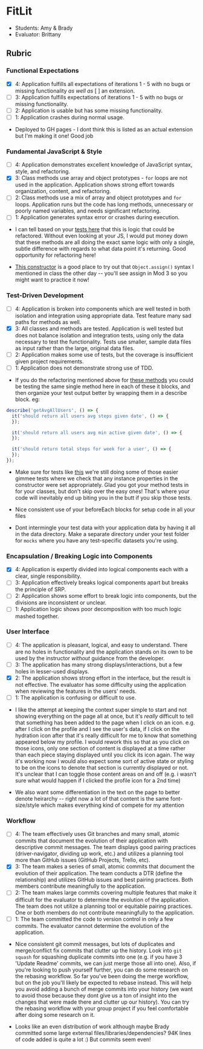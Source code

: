 # FitLit 
* Students: Amy & Brady
* Evaluator: Brittany

## Rubric

### Functional Expectations
* [x] 4: Application fulfills all expectations of iterations 1 - 5 with no bugs or missing functionality *as well as* [ ] an extension.
* [ ] 3: Application fulfills expectations of iterations 1 - 5 with no bugs or missing functionality.
* [ ] 2: Application is usable but has some missing functionality.
* [ ] 1: Application crashes during normal usage.

* Deployed to GH pages - I dont think this is listed as an actual extension but I'm making it one! Good job

### Fundamental JavaScript & Style
* [ ] 4: Application demonstrates excellent knowledge of JavaScript syntax, style, and refactoring.
* [x] 3: Class methods use array and object prototypes - `for` loops are not used in the application. Application shows strong effort towards organization, content, and refactoring. 
* [ ] 2: Class methods use a mix of array and object prototypes and `for` loops. Application runs but the code has long methods, unnecessary or poorly named variables, and needs significant refactoring.
* [ ] 1: Application generates syntax error or crashes during execution.

* I can tell based on your [tests here](https://github.com/bradybridges/fit-lit/blob/master/test/ActivityRepo-test.js#L22-L32) that this is logic that could be refactored. Without even looking at your JS, I would put money down that these methods are all doing the exact same logic with only a single, subtle difference with regards to what data point it's returning. Good opportunity for refactoring here!

* [This constructor](https://github.com/bradybridges/fit-lit/blob/master/src/User.js) is a good place to try out that `Object.assign()` syntax I mentioned in class the other day -- you'll see assign in Mod 3 so you might want to practice it now!


### Test-Driven Development
* [ ] 4: Application is broken into components which are well tested in both isolation and integration using appropriate data. Test feature many sad paths for methods as well.
* [x] 3: All classes and methods are tested. Application is well tested but does not balance isolation and integration tests, using only the data necessary to test the functionality. Tests use smaller, sample data files as input rather than the large, original data files.
* [ ] 2: Application makes some use of tests, but the coverage is insufficient given project requirements.
* [ ] 1: Application does not demonstrate strong use of TDD.

* If you do the refactoring mentioned above for [these methods](https://github.com/bradybridges/fit-lit/blob/master/test/ActivityRepo-test.js#L22-L32) you could be testing the same single method here in each of these it blocks, and then organize your test output better by wrapping them in a describe block. eg:

```js
describe('getAvgAllUsers', () => {
  it('should return all users avg steps given date', () => {
  });

  it('should return all users avg min active given date', () => {
  });

  it('should return total steps for week for a user', () => {
  });
});
```

* Make sure for tests like [this](https://github.com/bradybridges/fit-lit/blob/master/test/HydrationRepo-test.js) we're still doing some of those easier gimmee tests where we check that any instance properties in the constructor were set appropriately. Glad you got your method tests in for your classes, but don't skip over the easy ones! That's where your code will inevitably end up biting you in the butt if you skip those tests.

* Nice consistent use of your beforeEach blocks for setup code in all your files

* Dont intermingle your test data with your application data by having it all in the data directory. Make a separate directory under your test folder for `mocks` where you have any test-specific datasets you're using.


### Encapsulation / Breaking Logic into Components
* [x] 4: Application is expertly divided into logical components each with a clear, single responsibility.
* [ ] 3: Application effectively breaks logical components apart but breaks the principle of SRP.
* [ ] 2: Application shows some effort to break logic into components, but the divisions are inconsistent or unclear.
* [ ] 1: Application logic shows poor decomposition with too much logic mashed together.

### User Interface
* [ ] 4: The application is pleasant, logical, and easy to understand. There are no holes in functionality and the application stands on its own to be used by the instructor _without_ guidance from the developer.
* [ ] 3: The application has many strong displays/interactions, but a few holes in lesser-used displays.
* [x] 2: The application shows strong effort in the interface, but the result is not effective. The evaluator has some difficulty using the application when reviewing the features in the users' needs.
* [ ] 1: The application is confusing or difficult to use.

* I like the attempt at keeping the context super simple to start and not showing everything on the page all at once, but it's *really* difficult to tell that something has been added to the page when I click on an icon. e.g. after I click on the profile and I see the user's data, if I click on the hydration icon after that it's really difficult for me to know that something appeared below my profile. I would rework this so that as you click on those icons, only one section of content is displayed at a time rather than each piece staying displayed until you click its icon again. The way it's working now I would also expect some sort of active state or styling to be on the icons to denote that section is currently displayed or not. It's unclear that I can toggle those content areas on and off (e.g. i wasn't sure what would happen if I clicked the profile icon for a 2nd time)

* We also want some differentiation in the text on the page to better denote heirarchy -- right now a lot of that content is the same font-size/style which makes everything kind of compete for my attention


### Workflow
* [ ] 4: The team effectively uses Git branches and many small, atomic commits that document the evolution of their application with descriptive commit messages. The team displays good pairing practices (driver-navigator, dividing up work, etc.) and utilizes a planning tool more than GitHub issues (GitHub Projects, Trello, etc).
* [x] 3: The team makes a series of small, atomic commits that document the evolution of their application. The team conducts a DTR (define the relationship) and utilizes GitHub issues and best pairing practices. Both members contribute meaningfully to the application.
* [ ] 2: The team makes large commits covering multiple features that make it difficult for the evaluator to determine the evolution of the application. The team does not utilize a planning tool or equitable pairing practices. One or both members do not contribute meaningfully to the application.
* [ ] 1: The team committed the code to version control in only a few commits. The evaluator cannot determine the evolution of the application.

* Nice consistent git commit messages, but lots of duplicates and merge/conflict fix commits that clutter up the history. Look into `git squash` for squashing duplicate commits into one (e.g. if you have 3 'Update Readme' commits, we can just merge those all into one). Also, if you're looking to push yourself further, you can do some research on the rebasing workflow. So far you've been doing the merge workflow, but on the job you'll likely be expected to rebase instead. This will help you avoid adding a bunch of merge commits into your history (we want to avoid those because they dont give us a ton of insight into the changes that were made there and clutter up our history). You can try the rebasing workflow with your group project if you feel comfortable after doing some research on it.

* Looks like an even distribution of work although maybe Brady committed some large external files/libraries/dependencies? 94K lines of code added is quite a lot :) But commits seem even!